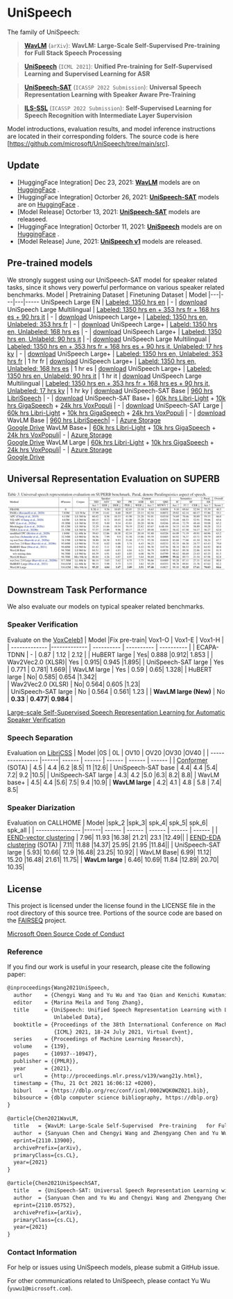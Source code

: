 # UniSpeech

<!--**Pre-trained models for speech related tasks**-->

The family of UniSpeech:
> [**WavLM**](https://arxiv.org/pdf/2110.13900.pdf) (```arXiv```): **WavLM: Large-Scale Self-Supervised  Pre-training   for Full Stack Speech Processing**

> [**UniSpeech**](https://github.com/microsoft/UniSpeech/tree/main/UniSpeech) (```ICML 2021```): **Unified Pre-training for Self-Supervised Learning and Supervised Learning for ASR**

> [**UniSpeech-SAT**](https://arxiv.org/pdf/2110.05752.pdf) (```ICASSP 2022 Submission```): **Universal Speech Representation Learning with  Speaker Aware Pre-Training**

> [**ILS-SSL**](https://arxiv.org/pdf/2112.08778.pdf) (```ICASSP 2022 Submission```): **Self-Supervised Learning for Speech Recognition with Intermediate Layer Supervision**

Model introductions, evaluation results, and model inference instructions are located in their corresponding folders. The source code is here [https://github.com/microsoft/UniSpeech/tree/main/src].

## Update
- [HuggingFace Integration] Dec 23, 2021: [**WavLM**](https://huggingface.co/models?other=wavlm)  models are on [HuggingFace](https://huggingface.co/models?other=wavlm) . 
- [HuggingFace Integration] Octorber 26, 2021: [**UniSpeech-SAT**](https://huggingface.co/microsoft/unispeech-sat-large)  models are on [HuggingFace](https://huggingface.co/models?other=unispeech-sat) . 
- [Model Release] Octorber 13, 2021: [**UniSpeech-SAT**](https://arxiv.org/pdf/2110.05752.pdf) models are releaseed.
- [HuggingFace Integration] Octorber 11, 2021: [**UniSpeech**](https://huggingface.co/microsoft/unispeech-large-1500h-cv)  models are on [HuggingFace](https://huggingface.co/models?other=unispeech) . 
- [Model Release] June, 2021: [**UniSpeech v1**](https://github.com/microsoft/UniSpeech/tree/main/UniSpeech) models are released.
## Pre-trained models
We strongly suggest using our UniSpeech-SAT model for speaker related tasks, since it shows very powerful performance on various speaker related benchmarks.
Model | Pretraining Dataset | Finetuning Dataset | Model
|---|---|---|-----
UniSpeech Large EN |  [Labeled: 1350 hrs en](https://commonvoice.mozilla.org/) | - |  [download](https://releasemodel.blob.core.windows.net/models/CommonVoicePretrainedModel/CommonVoiceEnglishPretrainedModel/checkpoint_best.pt?sv=2019-12-12&st=2021-07-14T09%3A00%3A07Z&se=2022-07-15T09%3A00%3A00Z&sr=b&sp=r&sig=5sxvEwVRoGtkazNQYkOuFLlPYau8nl5Ng%2FfRJa0Vnc4%3D)
UniSpeech Large Multilingual |  [Labeled: 1350 hrs en + 353 hrs fr + 168 hrs es + 90 hrs it](https://commonvoice.mozilla.org/) | - | [download](https://releasemodel.blob.core.windows.net/models/CommonVoicePretrainedModel/CommonVoiceMultilingualPretrainedModel/checkpoint_best.pt?sv=2019-12-12&st=2021-07-14T09%3A00%3A39Z&se=2022-07-15T09%3A00%3A00Z&sr=b&sp=r&sig=y%2Fd3rqtbyqW0ZCwR7Czho5any90khA%2Ft3w9PTZ6N9vU%3D)
Unispeech Large+ | [Labeled: 1350 hrs en, Unlabeled: 353 hrs fr](https://commonvoice.mozilla.org/) | - | [download](https://msranlcmtteamdrive.blob.core.windows.net/teamdrive/v-chengw/models/pt_fr353.large.one2one_unispeech/checkpoint_best.pt?st=2021-10-25T06%3A44%3A54Z&se=2023-10-26T06%3A44%3A00Z&sp=rl&sv=2018-03-28&sr=b&sig=7tYuYMxVFfM2Vgi%2BoqUh%2ByJXD4hSuoafHgBP5VZApw0%3D)
UniSpeech Large+ | [Labeld: 1350 hrs en, Unlabeled: 168 hrs es](https://commonvoice.mozilla.org/) | - | [download](https://msranlcmtteamdrive.blob.core.windows.net/teamdrive/v-chengw/models/pt_es168.large.one2one_unispeech/checkpoint_best.pt?st=2021-10-25T06%3A39%3A37Z&se=2023-10-26T06%3A39%3A00Z&sp=rl&sv=2018-03-28&sr=b&sig=T2B5%2BlOI6v64TNdLSe9rdp3R%2B9Q2E35taUOigGW0nsQ%3D)
UniSpeech Large+ | [Labeled: 1350 hrs en, Unlabeld: 90 hrs it](https://commonvoice.mozilla.org/) | -| [download](https://msranlcmtteamdrive.blob.core.windows.net/teamdrive/v-chengw/models/pt_it90.large.one2one_unispeech/checkpoint_best.pt?st=2021-10-25T06%3A52%3A08Z&se=2023-10-26T06%3A52%3A00Z&sp=rl&sv=2018-03-28&sr=b&sig=kXsSJXK9r8UEYlUr2LaJxtPf8m9J2G23MfG725k2DBk%3D)
UniSpeech Large Multilingual |  [Labeled: 1350 hrs en + 353 hrs fr + 168 hrs es + 90 hrs it, Unlabeled: 17 hrs ky](https://commonvoice.mozilla.org/) | - | [download](https://msranlcmtteamdrive.blob.core.windows.net/teamdrive/v-chengw/models/pt_ky17.large.many2one_unispeech/checkpoint_best.pt?st=2021-10-25T06%3A53%3A00Z&se=2022-10-26T06%3A53%3A00Z&sp=rl&sv=2018-03-28&sr=b&sig=oCQecalXzC5daaurLLJGQdFNtfYwsBM6pNQrDAsf5i0%3D)
UniSpeech Large+ | [Labeled: 1350 hrs en, Unlabeled: 353 hrs fr](https://commonvoice.mozilla.org/) | 1 hr fr | [download](https://msranlcmtteamdrive.blob.core.windows.net/teamdrive/v-chengw/models/ft_fr-pt_fr353.large.one2one_unispeech/checkpoint_best.pt?st=2021-10-25T06%3A27%3A53Z&se=2023-10-26T06%3A27%3A00Z&sp=rl&sv=2018-03-28&sr=b&sig=9vEa3xqzWu7SYkACn9TQqDtcm%2BKmUcOHhabjbjZuPys%3D)
UniSpeech Large+ | [Labeld: 1350 hrs en, Unlabeled: 168 hrs es](https://commonvoice.mozilla.org/) | 1 hr es | [download](https://msranlcmtteamdrive.blob.core.windows.net/teamdrive/v-chengw/models/ft_es-pt_es168.large.one2one_unispeech/checkpoint_best.pt?st=2021-10-25T06%3A21%3A34Z&se=2024-10-26T06%3A21%3A00Z&sp=rl&sv=2018-03-28&sr=b&sig=G%2B0RddgOh653UzXG95Ljuwv7aG3tu9gXtPXn1ixCiug%3D)
UniSpeech Large+ | [Labeled: 1350 hrs en, Unlabeld: 90 hrs it](https://commonvoice.mozilla.org/) | 1 hr it | [download](https://msranlcmtteamdrive.blob.core.windows.net/teamdrive/v-chengw/models/ft_it-pt_it90.large.one2one_unispeech/checkpoint_best.pt?st=2021-10-25T06%3A36%3A17Z&se=2023-10-26T06%3A36%3A00Z&sp=rl&sv=2018-03-28&sr=b&sig=e1WD9uOCo9sCAdH%2FPZQ4wCD30aCDpZvvu43kJrqq2HE%3D)
UniSpeech Large Multilingual |  [Labeled: 1350 hrs en + 353 hrs fr + 168 hrs es + 90 hrs it, Unlabeled: 17 hrs ky](https://commonvoice.mozilla.org/) | 1 hr ky | [download](https://msranlcmtteamdrive.blob.core.windows.net/teamdrive/v-chengw/models/pt_ky17.large.many2one_unispeech/checkpoint_best.pt?st=2021-10-25T06%3A54%3A04Z&se=2023-10-26T06%3A54%3A00Z&sp=rl&sv=2018-03-28&sr=b&sig=2K3VjMcsbKfBkLVyDlqGhVpIX%2B2ZcA5DTlMhjdkXo3g%3D)
UniSpeech-SAT Base |  [960 hrs LibriSpeech](http://www.openslr.org/12) | - | [download](https://drive.google.com/file/d/1l5etRW6W2aP_8I2Fs_8ailGZqEzdrAPz/view?usp=sharing)
UniSpeech-SAT Base+ | [60k hrs Libri-Light](https://github.com/facebookresearch/libri-light) + [10k hrs GigaSpeech](https://github.com/SpeechColab/GigaSpeech) + [24k hrs VoxPopuli](https://github.com/facebookresearch/voxpopuli/tree/main) | - | [download](https://drive.google.com/file/d/1Q1MLVfyOHkSzTjyD-mzSZVjhndEmCvef/view?usp=sharing)
UniSpeech-SAT Large | [60k hrs Libri-Light](https://github.com/facebookresearch/libri-light) + [10k hrs GigaSpeech](https://github.com/SpeechColab/GigaSpeech) + [24k hrs VoxPopuli](https://github.com/facebookresearch/voxpopuli/tree/main) | - | [download](https://drive.google.com/file/d/12ScE1G2W-AHcccyBb_0uVI6qpFVQ0PaI/view?usp=sharing)
WavLM Base |  [960 hrs LibriSpeech](http://www.openslr.org/12)| -  | [Azure Storage](https://msranlcmtteamdrive.blob.core.windows.net/share/wavlm/WavLM-Base.pt?sv=2020-04-08&st=2021-11-05T00%3A35%3A31Z&se=2022-11-06T00%3A35%3A00Z&sr=b&sp=r&sig=JljnRVzyHY6AjHzhVmHV5KyQQCvvGfgp9D2M02oGJBU%3D) <br> [Google Drive](https://drive.google.com/file/d/19-C7SMQvEFAYLG5uc47NX_MY03JCbI4x/view?usp=sharing)
WavLM Base+ | [60k hrs Libri-Light](https://github.com/facebookresearch/libri-light) + [10k hrs GigaSpeech](https://github.com/SpeechColab/GigaSpeech) + [24k hrs VoxPopuli](https://github.com/facebookresearch/voxpopuli/tree/main)| -  |  [Azure Storage](https://msranlcmtteamdrive.blob.core.windows.net/share/wavlm/WavLM-Base+.pt?sv=2020-04-08&st=2021-11-05T00%3A34%3A47Z&se=2022-10-06T00%3A34%3A00Z&sr=b&sp=r&sig=Gkf1IByHaIn1t%2FVEd9D6WHjZ3zu%2Fk5eSdoj21UytKro%3D) <br> [Google Drive](https://drive.google.com/file/d/1PlbT_9_B4F9BsD_ija84sUTVw7almNX8/view?usp=sharing) 
WavLM Large | [60k hrs Libri-Light](https://github.com/facebookresearch/libri-light) + [10k hrs GigaSpeech](https://github.com/SpeechColab/GigaSpeech) + [24k hrs VoxPopuli](https://github.com/facebookresearch/voxpopuli/tree/main)| -  | [Azure Storage](https://msranlcmtteamdrive.blob.core.windows.net/share/wavlm/WavLM-Large.pt?sv=2020-08-04&st=2021-11-22T10%3A03%3A53Z&se=2022-11-23T10%3A03%3A00Z&sr=b&sp=r&sig=3kB8dwTCyIS8YQ7gW5oXmDrXV%2FAaLmoxBS37oPpFsz4%3D) <br> [Google Drive](https://drive.google.com/file/d/1p8nbj16b7YA16sqPZ4E0JUL-oIDUBGwU/view?usp=sharing) 

## Universal Representation Evaluation on SUPERB 
![alt text](WavLM/WavLM_SUPERB_Results.png)

## Downstream Task Performance 
We also evaluate our models on typical speaker related benchmarks.
### Speaker Verification
Evaluate on the [VoxCeleb1](https://www.robots.ox.ac.uk/~vgg/data/voxceleb/#:~:text=VoxCeleb%20is%20an%20audio%2Dvisual,interview%20videos%20uploaded%20to%20YouTube)
| Model         |Fix pre-train| Vox1-O | Vox1-E     | Vox1-H         |
| ------------- |------------- | ---------- | ---------- | ---------- |
| ECAPA-TDNN   | - | 0.87     | 1.12  | 2.12   |
| HuBERT large  | Yes|  0.888	|0.912|	1.853 |
| Wav2Vec2.0 (XLSR)| Yes | 0.915|	0.945	|1.895|
| UniSpeech-SAT large | Yes | 0.771	| 0.781|	1.669|
| WavLM large | Yes | 0.59	| 0.65|	1.328|
| HuBERT large | No| 0.585|	0.654	|1.342|   
| Wav2Vec2.0 (XLSR) | No| 0.564|	0.605	|1.23|   
| UniSpeech-SAT large | No | 0.564 | 0.561| 1.23 |
| **WavLM large (New)** | No | **0.33** | **0.477**| **0.984** |

[Large-scale Self-Supervised Speech Representation Learning for Automatic Speaker Verification](https://arxiv.org/pdf/2110.05777.pdf)



### Speech Separation

Evaluation on [LibriCSS](https://github.com/chenzhuo1011/libri_css)
| Model         |0S | 0L | OV10     |      OV20     |OV30 |OV40 |
| ---------------- |------| ------ | ------ | ------ | ------ | ------ |
| [Conformer](https://ieeexplore.ieee.org/abstract/document/9413423/) (SOTA)   | 4.5	| 4.4	|6.2	|8.5|	11	|12.6|
| UniSpeech-SAT base | 4.4|	4.4	|5.4|	7.2|	9.2	|10.5|
| UniSpeech-SAT large | 4.3|	4.2	|5.0	|6.3|	8.2|	8.8|
| WavLM base+ | 4.5|	4.4	|5.6|	7.5|	9.4	|10.9|
| **WavLM large** | 4.2| 4.1	| 4.8	| 5.8 |	7.4|	8.5|


### Speaker Diarization

Evaluation on CALLHOME
| Model         |spk_2	|spk_3|	spk_4|	spk_5|	spk_6|	spk_all |
| ---------------- |------| ------ | ------ | ------ | ------ | ------ |
| [EEND-vector clustering](https://arxiv.org/pdf/2105.09040.pdf)   | 7.96|	11.93	|16.38|	21.21|	23.1	|12.49||
| [EEND-EDA clustering](https://arxiv.org/abs/2107.01545) (SOTA)  | 7.11|	11.88 |14.37|	25.95|	21.95	|11.84||
| UniSpeech-SAT large | 5.93|	10.66|	12.9	|16.48|	23.25|	10.92|
| WavLM Base| 6.99|	11.12|	15.20	|16.48|	21.61|	11.75|
| **WavLm large** | 6.46|	10.69|	11.84	|12.89|	20.70|	10.35|


## License
This project is licensed under the license found in the LICENSE file in the root directory of this source tree.
Portions of the source code are based on the [FAIRSEQ](https://github.com/pytorch/fairseq) project.

[Microsoft Open Source Code of Conduct](https://opensource.microsoft.com/codeofconduct)


### Reference
If you find our work is useful in your research, please cite the following paper:
``` latex
@inproceedings{Wang2021UniSpeech,
  author    = {Chengyi Wang and Yu Wu and Yao Qian and Kenichi Kumatani and Shujie Liu and Furu Wei and Michael Zeng and Xuedong Huang},
  editor    = {Marina Meila and Tong Zhang},
  title     = {UniSpeech: Unified Speech Representation Learning with Labeled and
               Unlabeled Data},
  booktitle = {Proceedings of the 38th International Conference on Machine Learning,
               {ICML} 2021, 18-24 July 2021, Virtual Event},
  series    = {Proceedings of Machine Learning Research},
  volume    = {139},
  pages     = {10937--10947},
  publisher = {{PMLR}},
  year      = {2021},
  url       = {http://proceedings.mlr.press/v139/wang21y.html},
  timestamp = {Thu, 21 Oct 2021 16:06:12 +0200},
  biburl    = {https://dblp.org/rec/conf/icml/0002WQK0WZ021.bib},
  bibsource = {dblp computer science bibliography, https://dblp.org}
}
```

``` latex
@article{Chen2021WavLM,
  title   = {WavLM: Large-Scale Self-Supervised  Pre-training   for Full Stack Speech Processing},
  author  = {Sanyuan Chen and Chengyi Wang and Zhengyang Chen and Yu Wu and Shujie Liu and Zhuo Chen and Jinyu Li and Naoyuki Kanda and Takuya Yoshioka and Xiong Xiao and Jian Wu and Long Zhou and Shuo Ren and Yanmin Qian and Yao Qian and Jian Wu and Michael Zeng and Furu Wei},
  eprint={2110.13900},
  archivePrefix={arXiv},
  primaryClass={cs.CL},
  year={2021}
}
```

``` latex
@article{Chen2021UniSpeechSAT,
  title   = {UniSpeech-SAT: Universal Speech Representation Learning with  Speaker Aware Pre-Training},
  author  = {Sanyuan Chen and Yu Wu and Chengyi Wang and Zhengyang Chen and Zhuo Chen and Shujie Liu and   Jian Wu and Yao Qian and Furu Wei and Jinyu Li and  Xiangzhan Yu},
  eprint={2110.05752},
  archivePrefix={arXiv},
  primaryClass={cs.CL},
  year={2021}
}
```


### Contact Information

For help or issues using UniSpeech models, please submit a GitHub issue.

For other communications related to UniSpeech, please contact Yu Wu (`yuwu1@microsoft.com`).
